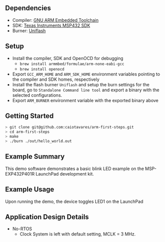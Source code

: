 ## Dependencies

- Compiler: [GNU ARM Embedded Toolchain](https://developer.arm.com/tools-and-software/open-source-software/developer-tools/gnu-toolchain/gnu-rm/downloads)
- SDK: [Texas Instruments MSP432 SDK](https://www.ti.com/tool/download/SIMPLELINK-MSP432-SDK)
- Burner: [Uniflash](https://www.ti.com/tool/download/UNIFLASH)

## Setup

- Install the compiler, SDK and OpenOCD for debugging
  - `brew install armmbed/formulae/arm-none-eabi-gcc`
  - `brew install openocd`
- Export `GCC_ARM_HOME` and `ARM_SDK_HOME` environment variables pointing to the compiler and SDK homes, respectively
- Install the flash burner `Uniflash` and setup the burn settings for the board, go to `Standalone Command line tool` and export a binary with the selected configurations.
- Export `ARM_BURNER` environment variable with the exported binary above

## Getting Started

```sh
> git clone git@github.com:caiotavares/arm-first-steps.git
> cd arm-first-steps
> make
> ./burn ./out/hello_world.out
```

## Example Summary

This demo software demonstrates a basic blink LED example on the MSP-EXP432P401R LaunchPad development kit.

## Example Usage

Upon running the demo, the device toggles LED1 on the LaunchPad

## Application Design Details

* No-RTOS
  * Clock System is left with default setting, MCLK = 3 MHz.

